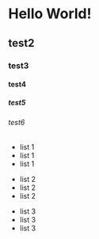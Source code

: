 # Hello World!

## test2
### test3
#### test4
##### test5
###### test6

* list 1
* list 1
* list 1

+ list 2
+ list 2
+ list 2

- list 3
- list 3
- list 3
